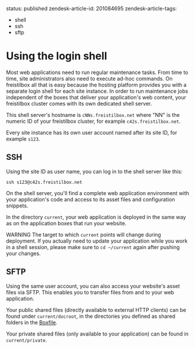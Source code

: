 status: published
zendesk-article-id: 201084695
zendesk-article-tags:
  - shell
  - ssh
  - sftp

# Using the login shell

Most web applications need to run regular maintenance tasks. From time to time, site administrators also need to execute ad-hoc commands. On freistilbox all that is easy because the hosting platform provides you with a separate login shell for each site instance. In order to run maintenance jobs independent of the boxes that deliver your application's web content, your freistilbox cluster comes with its own dedicated shell server. 

This shell server's hostname is `cNNs.freistilbox.net` where "NN" is the numeric ID of your freistilbox cluster, for example `c42s.freistilbox.net`.

Every site instance has its own user account named after its site ID, for example `s123`.


## SSH

Using the site ID as user name, you can log in to the shell server like this:

    ssh s123@c42s.freistilbox.net

On the shell server, you'll find a complete web application environment with your application's code and access to its asset files and configuration snippets.

In the directory `current`, your web application is deployed in the same way as on the application boxes that run your website.

<span class="label warning">WARNING</span> The target to which `current` points will change during deployment. If you actually need to update your application while you work in a shell session, please make sure to `cd ~/current` again after pushing your changes.


## SFTP

Using the same user account, you can also access your website's asset files via SFTP. This enables you to transfer files from and to your web application.

Your public shared files (directly available to external HTTP clients) can be found under `current/docroot`, in the directories you defined as shared folders in the [Boxfile][1].

Your private shared files (only available to your application) can be found in `current/private`.

[1]: https://freistil.zendesk.com/hc/en-us/articles/201084675
